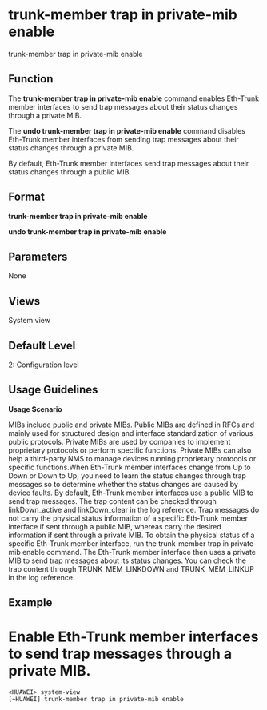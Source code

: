 trunk-member trap in private-mib enable
=======================================

trunk-member trap in private-mib enable

Function
--------



The **trunk-member trap in private-mib enable** command enables Eth-Trunk member interfaces to send trap messages about their status changes through a private MIB.

The **undo trunk-member trap in private-mib enable** command disables Eth-Trunk member interfaces from sending trap messages about their status changes through a private MIB.



By default, Eth-Trunk member interfaces send trap messages about their status changes through a public MIB.


Format
------

**trunk-member trap in private-mib enable**

**undo trunk-member trap in private-mib enable**


Parameters
----------

None

Views
-----

System view


Default Level
-------------

2: Configuration level


Usage Guidelines
----------------

**Usage Scenario**



MIBs include public and private MIBs. Public MIBs are defined in RFCs and mainly used for structured design and interface standardization of various public protocols. Private MIBs are used by companies to implement proprietary protocols or perform specific functions. Private MIBs can also help a third-party NMS to manage devices running proprietary protocols or specific functions.When Eth-Trunk member interfaces change from Up to Down or Down to Up, you need to learn the status changes through trap messages so to determine whether the status changes are caused by device faults. By default, Eth-Trunk member interfaces use a public MIB to send trap messages. The trap content can be checked through linkDown\_active and linkDown\_clear in the log reference. Trap messages do not carry the physical status information of a specific Eth-Trunk member interface if sent through a public MIB, whereas carry the desired information if sent through a private MIB. To obtain the physical status of a specific Eth-Trunk member interface, run the trunk-member trap in private-mib enable command. The Eth-Trunk member interface then uses a private MIB to send trap messages about its status changes. You can check the trap content through TRUNK\_MEM\_LINKDOWN and TRUNK\_MEM\_LINKUP in the log reference.




Example
-------

# Enable Eth-Trunk member interfaces to send trap messages through a private MIB.
```
<HUAWEI> system-view
[~HUAWEI] trunk-member trap in private-mib enable

```